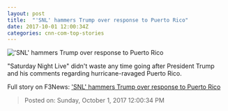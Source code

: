 ```yaml
---
layout: post
title:  "'SNL' hammers Trump over response to Puerto Rico"
date: 2017-10-01 12:00:34Z
categories: cnn-com-top-stories
---
```


!['SNL' hammers Trump over response to Puerto Rico](http://i2.cdn.turner.com/money/dam/assets/171001001426-trump-snl-season-premiere-780x439.jpeg)

"Saturday Night Live" didn't waste any time going after President Trump and his comments regarding hurricane-ravaged Puerto Rico.


Full story on F3News: ['SNL' hammers Trump over response to Puerto Rico](http://www.f3nws.com/n/msKhHF)

> Posted on: Sunday, October 1, 2017 12:00:34 PM
